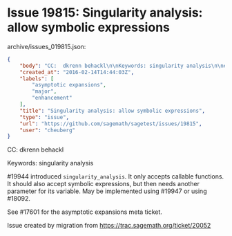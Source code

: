 # Issue 19815: Singularity analysis: allow symbolic expressions

archive/issues_019815.json:
```json
{
    "body": "CC:  dkrenn behackl\n\nKeywords: singularity analysis\n\n#19944 introduced `singularity_analysis`. It only accepts callable functions. It should also accept symbolic expressions, but then needs another parameter for its variable. May be implemented using #19947 or using #18092.\n\nSee #17601 for the asymptotic expansions meta ticket.\n\nIssue created by migration from https://trac.sagemath.org/ticket/20052\n\n",
    "created_at": "2016-02-14T14:44:03Z",
    "labels": [
        "asymptotic expansions",
        "major",
        "enhancement"
    ],
    "title": "Singularity analysis: allow symbolic expressions",
    "type": "issue",
    "url": "https://github.com/sagemath/sagetest/issues/19815",
    "user": "cheuberg"
}
```
CC:  dkrenn behackl

Keywords: singularity analysis

#19944 introduced `singularity_analysis`. It only accepts callable functions. It should also accept symbolic expressions, but then needs another parameter for its variable. May be implemented using #19947 or using #18092.

See #17601 for the asymptotic expansions meta ticket.

Issue created by migration from https://trac.sagemath.org/ticket/20052


